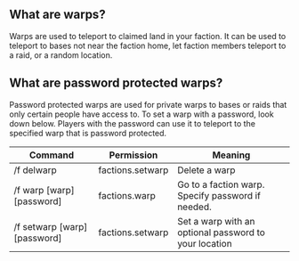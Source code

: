 ## What are warps?
Warps are used to teleport to claimed land in your faction. It can be used to teleport to bases not near the faction home, let faction members teleport to a raid, or a random location.
## What are password protected warps?
Password protected warps are used for private warps to bases or raids that only certain people have access to. To set a warp with a password, look down below. Players with the password can use it to teleport to the specified warp that is password protected.

Command | Permission | Meaning
--- | --- | ---
/f delwarp | factions.setwarp | Delete a warp
/f warp [warp] [password] | factions.warp | Go to a faction warp. Specify password if needed.
/f setwarp [warp] [password] | factions.setwarp | Set a warp with an optional password to your location